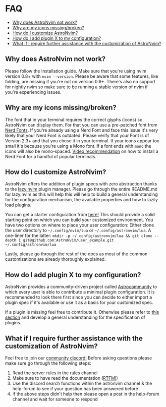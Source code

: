 # FAQ

<!--toc:start-->

- [Why does AstroNvim not work?](#why-does-astronvim-not-work)
- [Why are my icons missing/broken?](#why-are-my-icons-missingbroken)
- [How do I customize AstroNvim?](#how-do-i-customize-astronvim)
- [How do I add plugin X to my configuration?](#how-do-i-add-plugin-x-to-my-configuration)
- [What if I require further assistance with the customization of AstroNvim?](#what-if-i-require-further-assistance-with-the-customization-of-astronvim)

<!--toc:end-->

## Why does AstroNvim not work?

Please follow the Installation guide. Make sure that you're using nvim version 0.8+ with `nvim --version`. Please be aware that some features, like folding, are missing if you're not on version 0.9+. There's also no support for nightly nvim so make sure to be running a stable version of nvim if you're experiencing issues.

## Why are my icons missing/broken?

The font that in your terminal requires the correct glyphs (icons) so AstroNvim can display them. For that you can use a pre-patched font from [Nerd Fonts](https://www.nerdfonts.com/). If you're already using a Nerd Font and face this issue it's very likely that your Nerd Font is outdated. Please verify that your Font is of Version 2.3+ and that you chose it in your terminal. If your icons appear too small it's because you're using a Mono font. If a font ends with `mono` the icons will also be mono-spaced. [Video recommendation](https://youtu.be/mQdB_kHyZn8) on how to install a Nerd Font for a handful of popular terminals.

## How do I customize AstroNvim?

AstroNvim offers the addition of plugin specs with zero abstraction thanks to the [lazy.nvim](https://www.github.com/folke/lazy.nvim) plugin manager. Please go through the entire README.md for lazy.nvim as this will help this will help to build a general understanding for the configuration mechanism, the available properties and how to lazily load plugins.

You can get a starter configuration from [here!](https://github.com/AstroNvim/user_example) This should provide a solid starting point on which you can build your customized environment. You have two options on where to place your user configuration: Either clone the user directory to `~/.config/nvim/lua` or `~/.config/astronvim/lua`. A one-liner for the latter: `mkdir -p ~/.config/astronvim/lua && git clone --depth 1 git@github.com:AstroNvim/user_example.git ~/.config/astronvim/lua`

Lastly, please go through the rest of the docs as most of the common customizations are already thoroughly explained.

## How do I add plugin X to my configuration?

AstroNvim provides a community-driven project called [Astrocommunity](https://github.com/AstroNvim/astrocommunity) to which every user is able to contribute a minimal plugin configuration. It is recommended to look there first since you can decide to either import a plugin spec if it's available or use it as a basis for your customized spec.

If a plugin is missing feel free to contribute it. Otherwise please refer to [this section](#how-do-i-customize-astronvim) and develop a general understanding for the specification of plugins.

## What if I require further assistance with the customization of AstroNvim?

Feel free to join our [community discord!](https://discord.gg/astronvim) Before asking questions please make sure go through the following steps:

1. Read the server rules in the rules channel
2. Make sure to have read the documentation ([RTFM!](https://www.urbandictionary.com/define.php?term=RTFM))
3. Use the discord search functions within the astronvim channel & the help-forum to see if your question has been answered before
4. If the above steps didn't help then please open a post in the help-forum channel and wait for someone to respond
